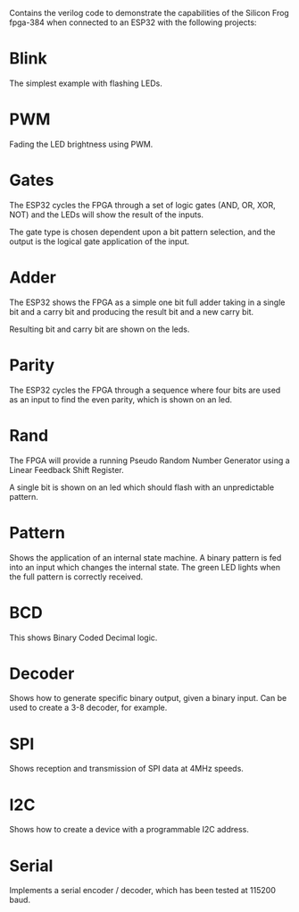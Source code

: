 Contains the verilog code to demonstrate the capabilities of the Silicon Frog
fpga-384 when connected to an ESP32 with the following projects:

# Blink

The simplest example with flashing LEDs.

# PWM

Fading the LED brightness using PWM.

# Gates

The ESP32 cycles the FPGA through a set of logic gates (AND, OR, XOR, NOT)
and the LEDs will show the result of the inputs.

The gate type is chosen dependent upon a bit pattern selection, and the output is the
logical gate application of the input.

# Adder

The ESP32 shows the FPGA as a simple one bit full adder taking in a
single bit and a carry bit and producing the result bit and a new carry bit.

Resulting bit and carry bit are shown on the leds.

# Parity

The ESP32 cycles the FPGA through a sequence where four bits are used as an
input to find the even parity, which is shown on an led.

# Rand

The FPGA will provide a running Pseudo Random Number Generator using a Linear Feedback
Shift Register.

A single bit is shown on an led which should flash with an unpredictable pattern.

# Pattern

Shows the application of an internal state machine. A binary pattern is fed into an
input which changes the internal state. The green LED lights when the full pattern is
correctly received.

# BCD

This shows Binary Coded Decimal logic.

# Decoder

Shows how to generate specific binary output, given a binary input. Can be used to
create a 3-8 decoder, for example.

# SPI

Shows reception and transmission of SPI data at 4MHz speeds.

# I2C

Shows how to create a device with a programmable I2C address.

# Serial

Implements a serial encoder / decoder, which has been tested at 115200 baud.

